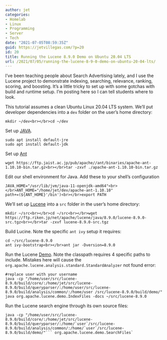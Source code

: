 ```yaml
---
author: jet
categories:
- Homelab
- Linux
- Programming
- Server
- Tech
date: "2021-07-05T08:59:35Z"
guid: https://jetvillegas.com/?p=20
id: 20
title: Running the Lucene 8.9.0 Demo on Ubuntu 20.04 LTS
url: /2021/07/05/running-the-lucene-8-9-0-demo-on-ubuntu-20-04-lts/
---
```


I’ve been teaching people about Search Advertising lately, and I use the Lucene project to demonstrate indexing, searching, relevance, ranking, scoring, and boosting. It’s a little tricky to set up with some gotchas with build and runtime setup. I’m posting here so I can tell students where to look.

This tutorial assumes a clean Ubuntu Linux 20.04 LTS system. We’ll put developer dependencies into a `dev` folder on the user’s home directory:

`mkdir ~/dev<br></br>cd ~/dev`

Set up [JAVA](https://www.digitalocean.com/community/tutorials/how-to-install-java-with-apt-on-ubuntu-20-04).

```
sudo apt install default-jre
sudo apt install default-jdk
```

Set up [Ant](https://ant.apache.org/bindownload.cgi)

```
wget https://ftp.jaist.ac.jp/pub/apache//ant/binaries/apache-ant-1.10.10-bin.tar.gz<br></br>tar -zxvf ./apache-ant-1.10.10-bin.tar.gz
```

Edit our shell environment for Java. Add these to your shell’s configuration

```
JAVA_HOME="/usr/lib/jvm/java-11-openjdk-amd64"<br></br>ANT_HOME="/home/jet/dev/apache-ant-1.10.10"
path+=(${ANT_HOME}'/bin')<br></br>export PATH
```

We’ll set up [Lucene](https://lucene.apache.org/core/downloads.html) into a `src` folder in the user’s home directory:

```
mkdir ~/src<br></br>cd ~/src<br></br>wget https://ftp.riken.jp/net/apache/lucene/java/8.9.0/lucene-8.9.0-src.tgz<br></br>tar -zxvf lucene-8.9.0-src.tgz 
```

Build Lucine. Note the specific `ant ivy` setup it requires:

```
cd ~/src/lucene-8.9.0
ant ivy-bootstrap<br></br>ant jar -Dversion=8.9.0
```

Run the Lucene [Demo](https://lucene.apache.org/core/8_9_0/demo/index.html). Note the classpath requires 4 specific paths to include. Mistakes here will cause the `org.apache.lucene.analysis.standard.StandardAnalyzer` not found error:

```
#replace user with your username  
java -cp "/home/user/src/lucene-8.9.0/build/core/:/home/jet/src/lucene-8.9.0/build/queryparser/:/home/user/src/lucene-8.9.0/build/analysis/common/:/home/user /src/lucene-8.9.0/build/demo/" java org.apache.lucene.demo.IndexFiles -docs ~/src/lucene-8.9.0
```

Run the Lucene search engine through its own source files:

```
java -cp "/home/user/src/lucene-8.9.0/build/core/:/home/jet/src/lucene-8.9.0/build/queryparser/:/home/`user`/src/lucene-8.9.0/build/analysis/common/:/home/`user`/src/lucene-8.9.0/build/demo/"``` org.apache.lucene.demo.SearchFiles`
```